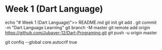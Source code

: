 # Week 1 (Dart Language)


echo "# Week 1 (Dart Language)">> README.md 
git init 
git add . 
git commit -m "Dart Language Learning" 
git branch -M master 
git remote add origin https://github.com/Jubayer-12/Dart-Programing.git
git push -u origin master 


git confiq --global core.autocrlf true
